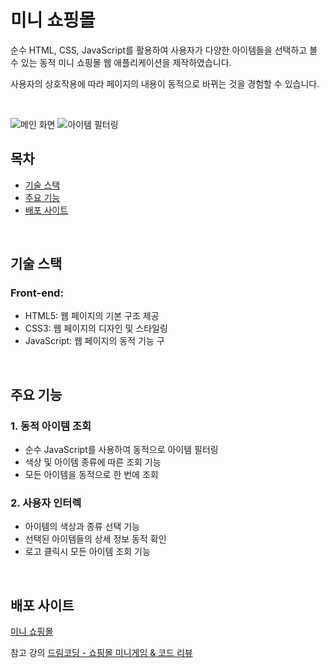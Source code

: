 # 미니 쇼핑몰
순수 HTML, CSS, JavaScript를 활용하여 사용자가 다양한 아이템들을 선택하고 볼 수 있는 동적 미니 쇼핑몰 웹 애플리케이션을 제작하였습니다. 

사용자의 상호작용에 따라 페이지의 내용이 동적으로 바뀌는 것을 경험할 수 있습니다.

<br>

![메인 화면](https://github.com/Stilllee/shoppingmall-minigame/assets/108785772/dac45232-cadd-4b55-9ca2-fda05bae0477)
![아이템 필터링](https://github.com/Stilllee/shoppingmall-minigame/assets/108785772/2610f19b-ba2f-45d3-81f9-db94472d70b0)

## 목차
- [기술 스택](#기술-스택)
- [주요 기능](#주요-기능)
- [배포 사이트](#배포-사이트)

<br>

## 기술 스택
### Front-end:
- HTML5: 웹 페이지의 기본 구조 제공
- CSS3: 웹 페이지의 디자인 및 스타일링
- JavaScript: 웹 페이지의 동적 기능 구

<br>

## 주요 기능
### 1. 동적 아이템 조회
- 순수 JavaScript를 사용하여 동적으로 아이템 필터링
- 색상 및 아이템 종류에 따른 조회 기능
- 모든 아이템을 동적으로 한 번에 조회

### 2. 사용자 인터렉
- 아이템의 색상과 종류 선택 기능
- 선택된 아이템들의 상세 정보 동적 확인
- 로고 클릭시 모든 아이템 조회 기능

<br>

## 배포 사이트

[미니 쇼핑몰](https://stilllee.github.io/shoppingmall-minigame/)

참고 강의
[드림코딩 - 쇼핑몰 미니게임 & 코드 리뷰](https://academy.dream-coding.com/courses/mini-shopping)
